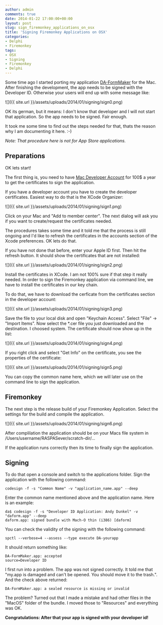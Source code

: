 ```yaml
---
author: admin
comments: true
date: 2014-01-22 17:00:00+00:00
layout: post
slug: sign_firemonkey_applications_on_osx
title: 'Signing Firemonkey Applications on OSX'
categories:
- Delphi
- Firemonkey
tags:
- OSX
- Signing
- Firemonkey
- Delphi
---
```


Some time ago I started porting my application [DA-FormMaker](http://da-software.de/daform/daform_start.htm) for the Mac. After finishing the development, the app needs to be signed with the Developer ID. Otherwise your users will end up with some message like:

![]({{ site.url }}/assets/uploads/2014/01/signing/sign0.png)

OK its german, but it means: I don't know that developer and I will not start that application. So the app needs to be signed. Fair enough.

It took me some time to find out the steps needed for that, thats the reason why I am documenting it here. :-)

*Note: That procedure here is not for App Store applications.*

## Preparations ##

OK lets start!

The first thing is, you need to have [Mac Developer Account](https://developer.apple.com/) for 100$ a year to get the certificates to sign the application.

If you have a developer account you have to create the developer certificates. Easiest way to do that is the XCode Organizer:

![]({{ site.url }}/assets/uploads/2014/01/signing/sign1.png)

Click on your Mac and "Add to member center". The next dialog will ask you if you want to create/request the certificates needed.

The procedures takes some time and it told me that the process is still ongoing and I'd like to refresh the certificates in the accounts section of the Xcode preferences. OK lets do that.

If you have not done that before, enter your Apple ID first. Then hit the refresh button. It should show the certificates that are not installed:

![]({{ site.url }}/assets/uploads/2014/01/signing/sign2.png)

Install the certificates in XCode. I am not 100% sure if that step it really needed. In order to sign the Firemonkey application via command line, we have to install the certificates in our key chain. 

To do that, we have to download the cerficate from the certificates section in the developer account:

![]({{ site.url }}/assets/uploads/2014/01/signing/sign3.png)

Save the file to your local disk and open "Keychain Access". Select "File" -> "Import Items". Now select the *.cer file you just downloaded and the destination. I choosed system. The certificate should now show up in the list:

![]({{ site.url }}/assets/uploads/2014/01/signing/sign4.png)

If you right click and select "Get Info" on the certificate, you see the properties of the certificate:

![]({{ site.url }}/assets/uploads/2014/01/signing/sign5.png)

You can copy the common name here, which we will later use on the command line to sign the application.


## Firemonkey ##

The next step is the release build of your Firemonkey Application. Select the settings for the build and compile the application.

![]({{ site.url }}/assets/uploads/2014/01/signing/sign6.png)

After complilation the application should be on your Macs file system in /Users/username/RASPASever/scratch-dir/...

If the application runs correctly then its time to finally sign the application.

## Signing ##

To do that open a console and switch to the applications folder. Sign the application with the following command:

	codesign -f -s "Common Name" -v "application_name.app" --deep

Enter the common name mentioned above and the application name. Here is an example:

	da$ codesign -f -s "Developer ID Application: Andy Dunkel" -v "daform.app" --deep
	daform.app: signed bundle with Mach-O thin (i386) [daform]
	
You can check the validity of the signing with the following command:

	spctl --verbose=4 --assess --type execute DA-yourapp

It should return something like:

	DA-FormMaker.app: accepted
	source=Developer ID

I first run into a problem. The app was not signed correctly. It told me that "my.app is damaged and can't be opened. You should move it to the trash.". And the check above returned:

	DA-FormMaker.app: a sealed resource is missing or invalid

The problem? Turned out that I made a mistake and had other files in the "MacOS" folder of the bundle. I moved those to "Resources" and everything was OK.

**Congratulations: After that your app is signed with your developer id!**

